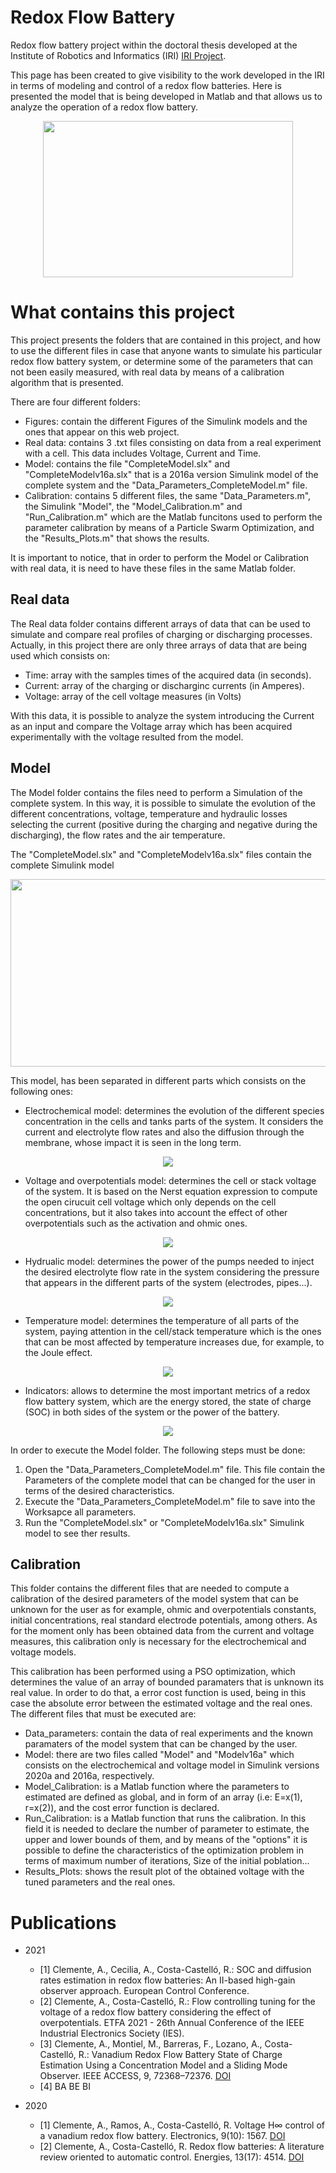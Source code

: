 # Redox Flow Battery
Redox flow battery project within the doctoral thesis developed at the Institute of Robotics and Informatics (IRI) [IRI Project](https://sites.google.com/view/flowbat2021iri/pti-flowbat-iri?authuser=0).

This page has been created to give visibility to the work developed in the IRI in terms of modeling and control of a redox flow batteries. Here is presented the model that is being developed in Matlab and that allows us to analyze the operation of a redox flow battery.

<p align="center">
  <img width="400" height="250" src="https://github.com/AlecleonUPC/IRI-Redox-Flow-Battery/blob/master/Project_GITHUB/Figures/RFB_Scheme.JPG">
</p>

# What contains this project
This project presents the folders that are contained in this project, and how to use the different files in case that anyone wants to simulate his particular redox flow battery system, or determine some of the parameters that can not been easily measured, with real data by means of a calibration algorithm that is presented.

There are four different folders:
- Figures: contain the different Figures of the Simulink models and the ones that appear on this web project.
- Real data: contains 3 .txt files consisting on data from a real experiment with a cell. This data includes Voltage, Current and Time.
- Model: contains the file "CompleteModel.slx" and "CompleteModelv16a.slx" that is a 2016a version Simulink model of the complete system and the "Data_Parameters_CompleteModel.m" file.
- Calibration: contains 5 different files, the same "Data_Parameters.m", the Simulink "Model", the "Model_Calibration.m" and "Run_Calibration.m" which are the Matlab funcitons used to perform the parameter calibration by means of a Particle Swarm Optimization, and the "Results_Plots.m" that shows the results.

It is important to notice, that in order to perform the Model or Calibration with real data, it is need to have these files in the same Matlab folder.

## Real data
The Real data folder contains different arrays of data that can be used to simulate and compare real profiles of charging or discharging processes. Actually, in this project there are only three arrays of data that are being used which consists on:
- Time: array with the samples times of the acquired data (in seconds).
- Current: array of the charging or discharginc currents (in Amperes).
- Voltage: array of the cell voltage measures (in Volts)

With this data, it is possible to analyze the system introducing the Current as an input and compare the Voltage array which has been acquired experimentally with the voltage resulted from the model.

## Model
The Model folder contains the files need to perform a Simulation of the complete system. In this way, it is possible to simulate the evolution of the different concentrations, voltage, temperature and hydraulic losses selecting the current (positive during the charging and negative during the discharging), the flow rates and the air temperature.

The "CompleteModel.slx" and "CompleteModelv16a.slx" files contain the complete Simulink model
<p align="center">
  <img width="700" height="300" src="https://github.com/AlecleonUPC/IRI-Redox-Flow-Battery/blob/master/Project_GITHUB/Figures/CompleteModel.JPG">
</p>

This model, has been separated in different parts which consists on the following ones:

- Electrochemical model: determines the evolution of the different species concentration in the cells and tanks parts of the system. It considers the current and electrolyte flow rates and also the diffusion through the membrane, whose impact it is seen in the long term.
<p align="center">
  <img  src="https://github.com/AlecleonUPC/IRI-Redox-Flow-Battery/blob/master/Project_GITHUB/Figures/ElectrochemicalModel.JPG">
</p>

- Voltage and overpotentials model: determines the cell or stack voltage of the system. It is based on the Nerst equation expression to compute the open cirucuit cell voltage which only depends on the cell concentrations, but it also takes into account the effect of other overpotentials such as the activation and ohmic ones.
<p align="center">
  <img src="https://github.com/AlecleonUPC/IRI-Redox-Flow-Battery/blob/master/Project_GITHUB/Figures/Voltages.JPG">
</p>

- Hydrualic model: determines the power of the pumps needed to inject the desired electrolyte flow rate in the system considering the pressure that appears in the different parts of the system (electrodes, pipes...).
<p align="center">
  <img src="https://github.com/AlecleonUPC/IRI-Redox-Flow-Battery/blob/master/Project_GITHUB/Figures/HydraulicPressure.JPG">
</p>

- Temperature model: determines the temperature of all parts of the system, paying attention in the cell/stack temperature which is the ones that can be most affected  by temperature increases due, for example, to the Joule effect.
<p align="center">
  <img src="https://github.com/AlecleonUPC/IRI-Redox-Flow-Battery/blob/master/Project_GITHUB/Figures/ThermalModel.JPG">
</p>

- Indicators: allows to determine the most important metrics of a redox flow battery system, which are the energy stored, the state of charge (SOC) in both sides of the system or the power of the battery.
<p align="center">
  <img src="https://github.com/AlecleonUPC/IRI-Redox-Flow-Battery/blob/master/Project_GITHUB/Figures/Indicators.JPG">
</p>

In order to execute the Model folder. The following steps must be done:

1. Open the "Data_Parameters_CompleteModel.m" file. This file contain the Parameters of the complete model that can be changed for the user in terms of the desired characteristics.
2. Execute the "Data_Parameters_CompleteModel.m" file to save into the Worksapce all parameters.
3. Run the "CompleteModel.slx" or "CompleteModelv16a.slx" Simulink model to see ther results.


## Calibration
This folder contains the different files that are needed to compute a calibration of the desired parameters of the model system that can be unknown for the user as for example, ohmic and overpotentials constants, initial concentrations, real standard electrode potentials, among others. As for the moment only has been obtained data from the current and voltage measures, this calibration only is necessary for the electrochemical and voltage models. 

This calibration has been performed using a PSO optimization, which determines the value of an array of bounded paramaters that is unknown its real value. In order to do that, a error cost function is used, being in this case the absolute error between the estimated voltage and the real ones. The different files that must be executed are:

- Data_parameters: contain the data of real experiments and the known paramaters of the model system that can be changed by the user.
- Model: there are two files called "Model" and "Modelv16a" which consists on the electrochemical and voltage model in Simulink versions 2020a and 2016a, respectively.
- Model_Calibration: is a Matlab function where the parameters to estimated are defined as global, and in form of an array (i.e: E=x(1), r=x(2)), and the cost error function is declared.
- Run_Calibration: is a Matlab function that runs the calibration. In this field it is needed to declare the number of parameter to estimate, the upper and lower bounds of them, and by means of the "options" it is possible to define the characteristics of the optimization problem in terms of maximum number of iterations, Size of the initial poblation...
- Results_Plots: shows the result plot of the obtained voltage with the tuned parameters and the real ones.

# Publications

- 2021
  - [1] Clemente, A., Cecilia, A., Costa-Castelló, R.: SOC and diffusion rates estimation in redox flow batteries: An II-based high-gain observer approach. European Control Conference.
  - [2] Clemente, A., Costa-Castelló, R.: Flow controlling tuning for the voltage of a redox flow battery considering the effect of overpotentials. ETFA 2021 - 26th Annual Conference of the IEEE Industrial Electronics Society (IES).
  - [3] Clemente, A., Montiel, M., Barreras, F., Lozano, A., Costa-Castelló, R.: Vanadium Redox Flow Battery State of Charge Estimation Using a Concentration Model and a Sliding Mode Observer. IEEE ACCESS, 9, 72368–72376. [DOI](https://ieeexplore.ieee.org/document/9427541/)
  - [4] BA BE BI
  
- 2020
  - [1] Clemente, A., Ramos, A., Costa-Castelló, R. Voltage H∞ control of a vanadium redox flow battery. Electronics, 9(10): 1567. [DOI](https://doi.org/10.3390/electronics9101567)
  - [2] Clemente, A., Costa-Castelló, R. Redox flow batteries: A literature review oriented to automatic control. Energies, 13(17): 4514. [DOI](https://doi.org/10.3390/en13174514)
